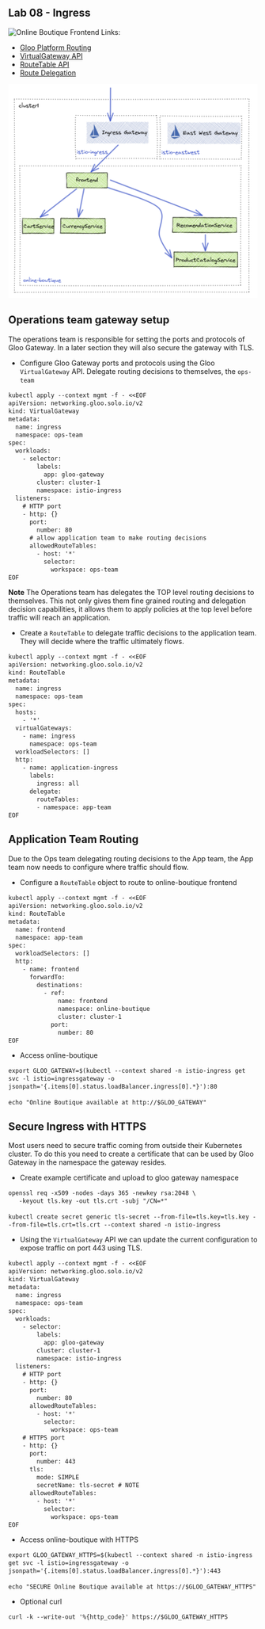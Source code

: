 ## Lab 08 - Ingress <a name="lab-08---ingress-"></a>


![Online Boutique Frontend](images/online-boutique-frontend-1.png)
Links:
- [Gloo Platform Routing](https://docs.solo.io/gloo-mesh-enterprise/latest/routing/)
- [VirtualGateway API](https://docs.solo.io/gloo-mesh-enterprise/latest/reference/api/virtual_gateway/)
- [RouteTable API](https://docs.solo.io/gloo-mesh-enterprise/latest/reference/api/route_table/)
- [Route Delegation](https://docs.solo.io/gloo-mesh-enterprise/latest/routing/rt-delegation/)

![Ingress Traffic](images/ingress.png)

## Operations team gateway setup

The operations team is responsible for setting the ports and protocols of Gloo Gateway. In a later section they will also secure the gateway with TLS.

* Configure Gloo Gateway ports and protocols using the Gloo `VirtualGateway` API. Delegate routing decisions to themselves, the `ops-team`
```shell
kubectl apply --context mgmt -f - <<EOF
apiVersion: networking.gloo.solo.io/v2
kind: VirtualGateway
metadata:
  name: ingress
  namespace: ops-team
spec:
  workloads:
    - selector:
        labels:
          app: gloo-gateway
        cluster: cluster-1
        namespace: istio-ingress
  listeners: 
    # HTTP port
    - http: {}
      port:
        number: 80
      # allow application team to make routing decisions
      allowedRouteTables:
        - host: '*'
          selector:
            workspace: ops-team
EOF
```

**Note** The Operations team has delegates the TOP level routing decisions to themselves. This not only gives them fine grained routing and delegation decision capabilities, it allows them to apply policies at the top level before traffic will reach an application.

* Create a `RouteTable` to delegate traffic decisions to the application team. They will decide where the traffic ultimately flows. 
```shell
kubectl apply --context mgmt -f - <<EOF
apiVersion: networking.gloo.solo.io/v2
kind: RouteTable
metadata:
  name: ingress
  namespace: ops-team
spec:
  hosts:
    - '*'
  virtualGateways:
    - name: ingress
      namespace: ops-team
  workloadSelectors: []
  http:
    - name: application-ingress
      labels:
        ingress: all
      delegate:
        routeTables:
        - namespace: app-team
EOF
```

## Application Team Routing

Due to the Ops team delegating routing decisions to the App team, the App team now needs to configure where traffic should flow.

* Configure a `RouteTable` object to route to online-boutique frontend
```shell
kubectl apply --context mgmt -f - <<EOF
apiVersion: networking.gloo.solo.io/v2
kind: RouteTable
metadata:
  name: frontend
  namespace: app-team
spec:
  workloadSelectors: []
  http:
    - name: frontend
      forwardTo:
        destinations:
          - ref:
              name: frontend
              namespace: online-boutique
              cluster: cluster-1
            port:
              number: 80
EOF
```
* Access online-boutique
```shell
export GLOO_GATEWAY=$(kubectl --context shared -n istio-ingress get svc -l istio=ingressgateway -o jsonpath='{.items[0].status.loadBalancer.ingress[0].*}'):80

echo "Online Boutique available at http://$GLOO_GATEWAY"
```

## Secure Ingress with HTTPS

Most users need to secure traffic coming from outside their Kubernetes cluster. To do this you need to create a certificate that can be used by Gloo Gateway in the namespace the gateway resides. 

* Create example certificate and upload to gloo gateway namespace
```shell
openssl req -x509 -nodes -days 365 -newkey rsa:2048 \
   -keyout tls.key -out tls.crt -subj "/CN=*"

kubectl create secret generic tls-secret --from-file=tls.key=tls.key --from-file=tls.crt=tls.crt --context shared -n istio-ingress
```

* Using the `VirtualGateway` API we can update the current configuration to expose traffic on port 443 using TLS.
```shell
kubectl apply --context mgmt -f - <<EOF
apiVersion: networking.gloo.solo.io/v2
kind: VirtualGateway
metadata:
  name: ingress
  namespace: ops-team
spec:
  workloads:
    - selector:
        labels:
          app: gloo-gateway
        cluster: cluster-1
        namespace: istio-ingress
  listeners: 
    # HTTP port
    - http: {}
      port:
        number: 80
      allowedRouteTables:
        - host: '*'
          selector:
            workspace: ops-team
    # HTTPS port
    - http: {}
      port:
        number: 443
      tls:
        mode: SIMPLE
        secretName: tls-secret # NOTE
      allowedRouteTables:
        - host: '*'
          selector:
            workspace: ops-team
EOF
```

* Access online-boutique with HTTPS
```shell
export GLOO_GATEWAY_HTTPS=$(kubectl --context shared -n istio-ingress get svc -l istio=ingressgateway -o jsonpath='{.items[0].status.loadBalancer.ingress[0].*}'):443

echo "SECURE Online Boutique available at https://$GLOO_GATEWAY_HTTPS"
```

* Optional curl
```shell
curl -k --write-out '%{http_code}' https://$GLOO_GATEWAY_HTTPS
```

